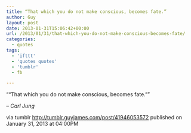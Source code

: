 ```yaml
---
title: “That which you do not make conscious, becomes fate.”
author: Guy
layout: post
date: 2013-01-31T15:06:42+00:00
url: /2013/01/31/that-which-you-do-not-make-conscious-becomes-fate/
categories:
  - quotes
tags:
  - 'ifttt'
  - 'quotes quotes'
  - 'tumblr'
  - fb

---
```

““That which you do not make conscious, becomes fate.””

&#8211; _Carl Jung_

via tumblr http://tumblr.guyjames.com/post/41946053572 published on January 31, 2013 at 04:00PM